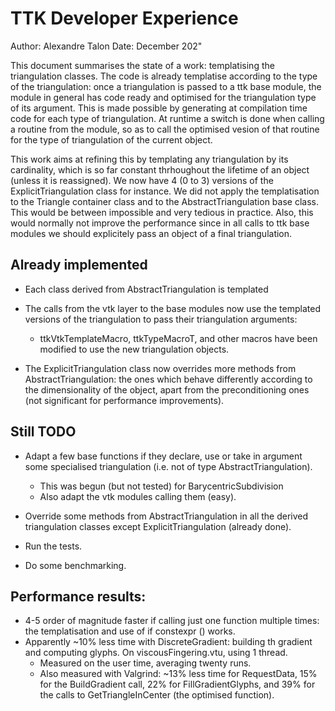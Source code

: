 TTK Developer Experience
========================

Author: Alexandre Talon
Date: December 202"

This document summarises the state of a work: templatising the triangulation
classes. The code is already templatise according to the type of the
triangulation: once a triangulation is passed to a ttk base module, the module
in general has code ready and optimised for the triangulation type of its
argument. This is made possible by generating at compilation time code for each
type of triangulation. At runtime a switch is done when calling a routine from
the module, so as to call the optimised vesion of that routine for the type of
triangulation of the current object.

This work aims at refining this by templating any triangulation by its
cardinality, which is so far constant thrhoughout the lifetime of an
object (unless it is reassigned). We now have 4 (0 to 3) versions of
the ExplicitTriangulation class for instance. We did not apply the
templatisation to the Triangle container class and to the
AbstractTriangulation base class. This would be between impossible and very
tedious in practice. Also, this would normally not improve the performance
since in all calls to ttk base modules we should explicitely pass an object
of a final triangulation.


## Already implemented
 * Each class derived from AbstractTriangulation is templated

* The calls from the vtk layer to the base modules now use the templated
 versions of the triangulation to pass their triangulation arguments:
    * ttkVtkTemplateMacro, ttkTypeMacroT, and other macros have been modified
    to use the new triangulation objects.

* The ExplicitTriangulation class now overrides more methods from
 AbstractTriangulation: the ones which behave differently according to the
 dimensionality of the object, apart from the preconditioning ones (not
 significant for performance improvements).

## Still TODO
 * Adapt a few base functions if they declare, use or take in argument some
 specialised triangulation (i.e. not of type AbstractTriangulation).
    * This was begun (but not tested) for BarycentricSubdivision
    * Also adapt the vtk modules calling them (easy).

 * Override some methods from AbstractTriangulation in all the derived
 triangulation classes except ExplicitTriangulation (already done).

 * Run the tests.

 * Do some benchmarking.


## Performance results:
 * 4-5 order of magnitude faster if calling just one function multiple times:
 the templatisation and use of if constexpr () works.
 * Apparently ~10% less time with DiscreteGradient: building th gradient and
 computing glyphs. On viscousFingering.vtu, using 1 thread.
    * Measured on the user time, averaging twenty runs.
    * Also measured with Valgrind: ~13% less time for RequestData, 15% for the BuildGradient call, 22% for FillGradientGlyphs, and 39% for the calls to GetTriangleInCenter (the optimised function).

 
